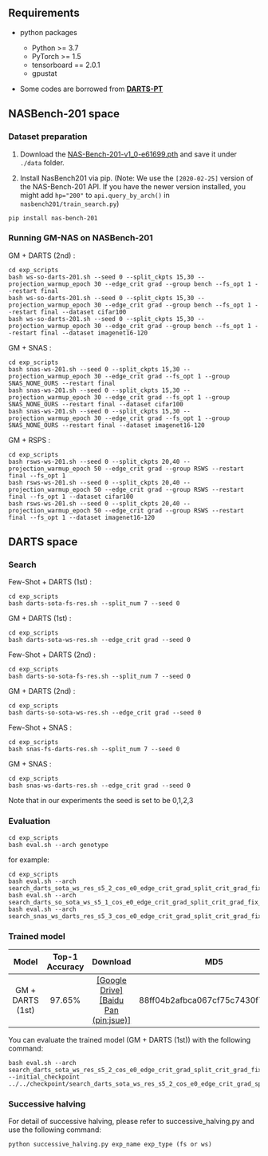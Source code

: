 ## Requirements
* python packages
    * Python >= 3.7
    * PyTorch >= 1.5
    * tensorboard == 2.0.1
    * gpustat

* Some codes are borrowed from [**DARTS-PT**](https://github.com/ruocwang/darts-pt)





## NASBench-201 space


### Dataset preparation
1. Download the [NAS-Bench-201-v1_0-e61699.pth](https://drive.google.com/file/d/1SKW0Cu0u8-gb18zDpaAGi0f74UdXeGKs/view) and save it under `./data` folder.

2. Install NasBench201 via pip. (Note: We use the `[2020-02-25]` version of the NAS-Bench-201 API. If you have the newer version installed, you might add `hp="200"` to `api.query_by_arch()` in `nasbench201/train_search.py`)
```
pip install nas-bench-201
```

### Running GM-NAS on NASBench-201

GM + DARTS (2nd) :
```shell
cd exp_scripts
bash ws-so-darts-201.sh --seed 0 --split_ckpts 15,30 --projection_warmup_epoch 30 --edge_crit grad --group bench --fs_opt 1 --restart final
bash ws-so-darts-201.sh --seed 0 --split_ckpts 15,30 --projection_warmup_epoch 30 --edge_crit grad --group bench --fs_opt 1 --restart final --dataset cifar100
bash ws-so-darts-201.sh --seed 0 --split_ckpts 15,30 --projection_warmup_epoch 30 --edge_crit grad --group bench --fs_opt 1 --restart final --dataset imagenet16-120
```

GM + SNAS :
```shell
cd exp_scripts
bash snas-ws-201.sh --seed 0 --split_ckpts 15,30 --projection_warmup_epoch 30 --edge_crit grad --fs_opt 1 --group SNAS_NONE_OURS --restart final
bash snas-ws-201.sh --seed 0 --split_ckpts 15,30 --projection_warmup_epoch 30 --edge_crit grad --fs_opt 1 --group SNAS_NONE_OURS --restart final --dataset cifar100
bash snas-ws-201.sh --seed 0 --split_ckpts 15,30 --projection_warmup_epoch 30 --edge_crit grad --fs_opt 1 --group SNAS_NONE_OURS --restart final --dataset imagenet16-120
```

GM + RSPS :
```shell
cd exp_scripts
bash rsws-ws-201.sh --seed 0 --split_ckpts 20,40 --projection_warmup_epoch 50 --edge_crit grad --group RSWS --restart final --fs_opt 1
bash rsws-ws-201.sh --seed 0 --split_ckpts 20,40 --projection_warmup_epoch 50 --edge_crit grad --group RSWS --restart final --fs_opt 1 --dataset cifar100
bash rsws-ws-201.sh --seed 0 --split_ckpts 20,40 --projection_warmup_epoch 50 --edge_crit grad --group RSWS --restart final --fs_opt 1 --dataset imagenet16-120
```




## DARTS space


### Search
Few-Shot + DARTS (1st) :
```shell
cd exp_scripts
bash darts-sota-fs-res.sh --split_num 7 --seed 0
```

GM + DARTS (1st) :
```shell
cd exp_scripts
bash darts-sota-ws-res.sh --edge_crit grad --seed 0
```

Few-Shot + DARTS (2nd) :
```shell
cd exp_scripts
bash darts-so-sota-fs-res.sh --split_num 7 --seed 0
```

GM + DARTS (2nd) :
```shell
cd exp_scripts
bash darts-so-sota-ws-res.sh --edge_crit grad --seed 0
```

Few-Shot + SNAS :
```shell
cd exp_scripts
bash snas-fs-darts-res.sh --split_num 7 --seed 0
```

GM + SNAS :
```shell
cd exp_scripts
bash snas-ws-darts-res.sh --edge_crit grad --seed 0
```
Note that in our experiments the seed is set to be 0,1,2,3


### Evaluation
```shell
cd exp_scripts
bash eval.sh --arch genotype
```
for example:
```shell
cd exp_scripts
bash eval.sh --arch search_darts_sota_ws_res_s5_2_cos_e0_edge_crit_grad_split_crit_grad_fix_alpha_equal_res_final_fix_sche_2_4_6_15_id_5
bash eval.sh --arch search_darts_so_sota_ws_s5_1_cos_e0_edge_crit_grad_split_crit_grad_fix_alpha_equal_res_final_fix_sche_2_4_6_15_id_4
bash eval.sh --arch search_snas_ws_darts_res_s5_3_cos_e0_edge_crit_grad_split_crit_grad_fix_alpha_equal_res_final_fix_sche_2_4_6_15_id_6
```

### Trained model
| Model | Top-1 Accuracy | Download | MD5 |  
| :----:  | :--: | :--:  | :--:  |
|GM + DARTS (1st) | 97.65% | [[Google Drive]](https://drive.google.com/file/d/1qKbg65IlFWs75KIgJQuqNzHE9godZ435/view?usp=sharing)  [[Baidu Pan (pin:jsue)]](https://pan.baidu.com/s/1AWGIRIRrw9R7GxslkMMJGw)| 88ff04b2afbca067cf75c7430f776b96 |  

You can evaluate the trained model (GM + DARTS (1st)) with the following command:
```shell
bash eval.sh --arch search_darts_sota_ws_res_s5_2_cos_e0_edge_crit_grad_split_crit_grad_fix_alpha_equal_res_final_fix_sche_2_4_6_15_id_5 --initial_checkpoint ../../checkpoint/search_darts_sota_ws_res_s5_2_cos_e0_edge_crit_grad_split_crit_grad_fix_alpha_equal_res_final_fix_sche_2_4_6_15_id_5.pth.tar
```

### Successive halving
For detail of successive halving, please refer to successive_halving.py and use the following command:
```shell
python successive_halving.py exp_name exp_type (fs or ws)
```



